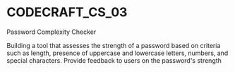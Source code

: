 # CODECRAFT_CS_03
Password Complexity Checker

Building a tool that assesses the strength of a password based on criteria such as length, presence of uppercase and lowercase letters, numbers, and special characters. Provide feedback to users on the password's strength
